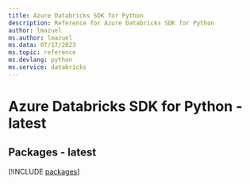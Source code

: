```yaml
---
title: Azure Databricks SDK for Python
description: Reference for Azure Databricks SDK for Python
author: lmazuel
ms.author: lmazuel
ms.data: 07/17/2023
ms.topic: reference
ms.devlang: python
ms.service: databricks
---
```

# Azure Databricks SDK for Python - latest
## Packages - latest
[!INCLUDE [packages](databricks-index.md)]
